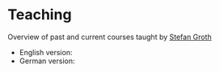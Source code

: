 # Teaching
Overview of past and current courses taught by [Stefan Groth](https://www.stefangroth.com)

* English version:
* German version: